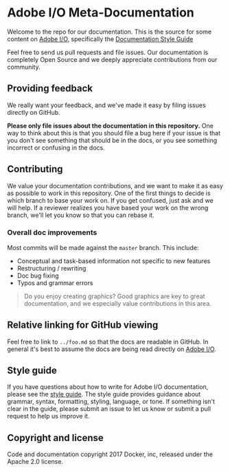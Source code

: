 # Adobe I/O Meta-Documentation

Welcome to the repo for our documentation. This is the source for some content on
[Adobe I/O](https://www.adobe.io/), specifically the [Documentation Style Guide](./opensource/doc-style.md)

Feel free to send us pull requests and file issues. Our documentation is completely
Open Source and we deeply appreciate contributions from our community.

## Providing feedback

We really want your feedback, and we've made it easy by filing issues directly on GitHub.

**Please only file issues about the documentation in this repository.** One way
to think about this is that you should file a bug here if your issue is that you
don't see something that should be in the docs, or you see something incorrect
or confusing in the docs.

## Contributing

We value your documentation contributions, and we want to make it as easy
as possible to work in this repository. One of the first things to decide is
which branch to base your work on. If you get confused, just ask and we will
help. If a reviewer realizes you have based your work on the wrong branch, we'll
let you know so that you can rebase it.

### Overall doc improvements

Most commits will be made against the `master` branch. This include:

- Conceptual and task-based information not specific to new features
- Restructuring / rewriting
- Doc bug fixing
- Typos and grammar errors

>Do you enjoy creating graphics? Good graphics are key to great documentation,
and we especially value contributions in this area.

## Relative linking for GitHub viewing

Feel free to link to `../foo.md` so that the docs are readable in GitHub. In general it's best to assume the docs are being read
directly on [Adobe I/O](https://www.adobe.io/).

## Style guide

If you have questions about how to write for Adobe I/O documentation, please see
the [style guide](./opensource/doc-style.md). The style guide provides
guidance about grammar, syntax, formatting, styling, language, or tone. If
something isn't clear in the guide, please submit an issue to let us know or
submit a pull request to help us improve it.


## Copyright and license

Code and documentation copyright 2017 Docker, inc, released under the Apache 2.0 license.
